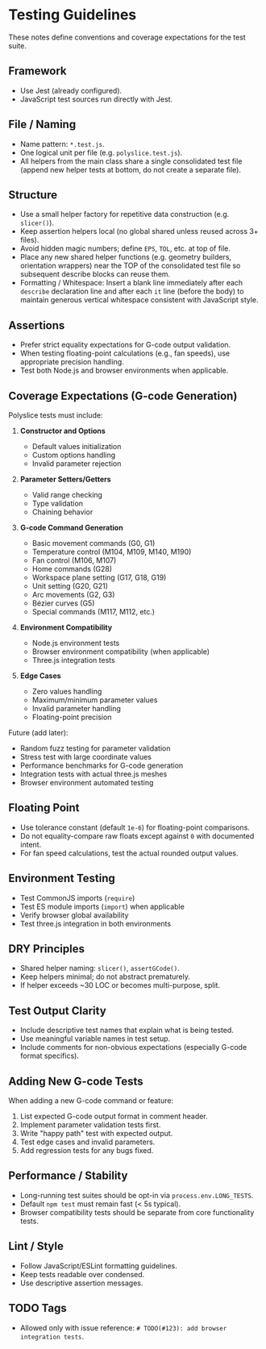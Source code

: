 # Testing Guidelines

These notes define conventions and coverage expectations for the test suite.

## Framework

- Use Jest (already configured).
- JavaScript test sources run directly with Jest.

## File / Naming

- Name pattern: `*.test.js`.
- One logical unit per file (e.g. `polyslice.test.js`).
- All helpers from the main class share a single consolidated test file (append new helper tests at bottom, do not create a separate file).

## Structure

- Use a small helper factory for repetitive data construction (e.g. `slicer()`).
- Keep assertion helpers local (no global shared unless reused across 3+ files).
- Avoid hidden magic numbers; define `EPS`, `TOL`, etc. at top of file.
- Place any new shared helper functions (e.g. geometry builders, orientation wrappers) near the TOP of the consolidated test file so subsequent describe blocks can reuse them.
- Formatting / Whitespace: Insert a blank line immediately after each `describe` declaration line and after each `it` line (before the body) to maintain generous vertical whitespace consistent with JavaScript style.

## Assertions

- Prefer strict equality expectations for G-code output validation.
- When testing floating-point calculations (e.g., fan speeds), use appropriate precision handling.
- Test both Node.js and browser environments when applicable.

## Coverage Expectations (G-code Generation)

Polyslice tests must include:

1. **Constructor and Options**
   - Default values initialization
   - Custom options handling
   - Invalid parameter rejection

2. **Parameter Setters/Getters**
   - Valid range checking
   - Type validation
   - Chaining behavior

3. **G-code Command Generation**
   - Basic movement commands (G0, G1)
   - Temperature control (M104, M109, M140, M190)
   - Fan control (M106, M107)
   - Home commands (G28)
   - Workspace plane setting (G17, G18, G19)
   - Unit setting (G20, G21)
   - Arc movements (G2, G3)
   - Bézier curves (G5)
   - Special commands (M117, M112, etc.)

4. **Environment Compatibility**
   - Node.js environment tests
   - Browser environment compatibility (when applicable)
   - Three.js integration tests

5. **Edge Cases**
   - Zero values handling
   - Maximum/minimum parameter values
   - Invalid parameter handling
   - Floating-point precision

Future (add later):

- Random fuzz testing for parameter validation
- Stress test with large coordinate values
- Performance benchmarks for G-code generation
- Integration tests with actual three.js meshes
- Browser environment automated testing

## Floating Point

- Use tolerance constant (default `1e-6`) for floating-point comparisons.
- Do not equality-compare raw floats except against `0` with documented intent.
- For fan speed calculations, test the actual rounded output values.

## Environment Testing

- Test CommonJS imports (`require`)
- Test ES module imports (`import`) when applicable
- Verify browser global availability
- Test three.js integration in both environments

## DRY Principles

- Shared helper naming: `slicer()`, `assertGCode()`.
- Keep helpers minimal; do not abstract prematurely.
- If helper exceeds ~30 LOC or becomes multi-purpose, split.

## Test Output Clarity

- Include descriptive test names that explain what is being tested.
- Use meaningful variable names in test setup.
- Include comments for non-obvious expectations (especially G-code format specifics).

## Adding New G-code Tests

When adding a new G-code command or feature:

1. List expected G-code output format in comment header.
2. Implement parameter validation tests first.
3. Write "happy path" test with expected output.
4. Test edge cases and invalid parameters.
5. Add regression tests for any bugs fixed.

## Performance / Stability

- Long-running test suites should be opt-in via `process.env.LONG_TESTS`.
- Default `npm test` must remain fast (< 5s typical).
- Browser compatibility tests should be separate from core functionality tests.

## Lint / Style

- Follow JavaScript/ESLint formatting guidelines.
- Keep tests readable over condensed.
- Use descriptive assertion messages.

## TODO Tags

- Allowed only with issue reference: `# TODO(#123): add browser integration tests`.